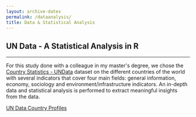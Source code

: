 ```yaml
---
layout: archive-dates
permalink: /dataanalysis/
title: Data & Statistical Analysis
---
```


## UN Data - A Statistical Analysis in R
-------------

For this study done with a colleague in my master's degree, we chose the [Country Statistics - UNData](https://www.kaggle.com/datasets/sudalairajkumar/undata-country-profiles) dataset on the different countries of the world with several indicators that cover four main fields: general information, economy, sociology and environment/infrastructure indicators. An in-depth data and statistical analysis is performed to extract meaningful insights from the data.
 
[UN Data Country Profiles](Notebooks/undata.pdf)